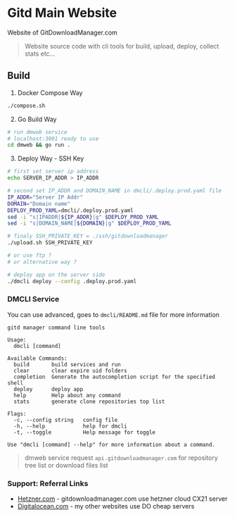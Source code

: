 # Gitd Main Website
Website of GitDownloadManager.com

> Website source code with cli tools for build, upload, deploy, collect stats etc...
## Build

1. Docker Compose Way

```bash
./compose.sh
```

2. Go Build Way

```bash
# run dmweb service 
# localhost:3001 ready to use
cd dmweb && go run .
```

3. Deploy Way - SSH Key

```bash
# first set server ip address
echo SERVER_IP_ADDR > IP_ADDR

# second set IP_ADDR and DOMAIN_NAME in dmcli/.deploy.prod.yaml file
IP_ADDR="Server IP Addr"
DOMAIN="Domain name"
DEPLOY_PROD_YAML=dmcli/.deploy.prod.yaml
sed -i "s|IPADDR|${IP_ADDR}|g" $DEPLOY_PROD_YAML
sed -i "s|DOMAIN_NAME|${DOMAIN}|g" $DEPLOY_PROD_YAML

# finaly SSH_PRIVATE_KEY = ./ssh/gitdownloadmanager
./upload.sh SSH_PRIVATE_KEY

# or use ftp ?
# or alternative way ?

# deploy app on the server side
./dmcli deploy --config .deploy.prod.yaml
```

### DMCLI Service

You can use advanced, goes to `dmcli/README.md` file for more information

```
gitd manager command line tools

Usage:
  dmcli [command]

Available Commands:
  build       build services and run
  clear       clear expire uid folders
  completion  Generate the autocompletion script for the specified shell
  deploy      deploy app
  help        Help about any command
  stats       generate clone repositories top list

Flags:
  -c, --config string   config file
  -h, --help            help for dmcli
  -t, --toggle          Help message for toggle

Use "dmcli [command] --help" for more information about a command.
```

> dmweb service request `api.gitdownloadmanager.com` for repository tree list or download files list

### Support: Referral Links
- [Hetzner.com](https://hetzner.cloud/?ref=0RPw5XrOHCyq) - gitdownloadmanager.com use hetzner cloud CX21 server
- [Digitalocean.com](https://www.digitalocean.com/?refcode=7d2b60c06d34&amp;utm_campaign=Referral_Invite&amp;utm_medium=Referral_Program&amp;utm_source=badge) - my other websites use DO cheap servers